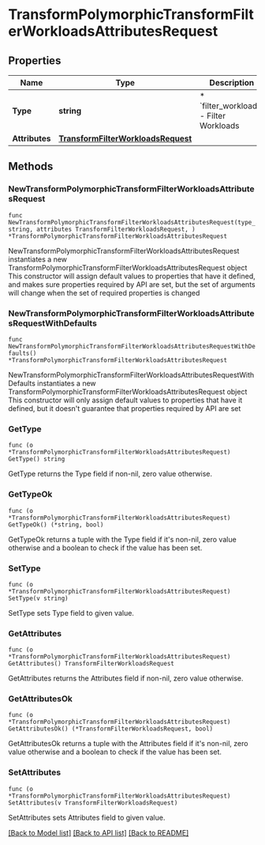 # TransformPolymorphicTransformFilterWorkloadsAttributesRequest

## Properties

Name | Type | Description | Notes
------------ | ------------- | ------------- | -------------
**Type** | **string** | * &#x60;filter_workloads&#x60; - Filter Workloads | 
**Attributes** | [**TransformFilterWorkloadsRequest**](TransformFilterWorkloadsRequest.md) |  | 

## Methods

### NewTransformPolymorphicTransformFilterWorkloadsAttributesRequest

`func NewTransformPolymorphicTransformFilterWorkloadsAttributesRequest(type_ string, attributes TransformFilterWorkloadsRequest, ) *TransformPolymorphicTransformFilterWorkloadsAttributesRequest`

NewTransformPolymorphicTransformFilterWorkloadsAttributesRequest instantiates a new TransformPolymorphicTransformFilterWorkloadsAttributesRequest object
This constructor will assign default values to properties that have it defined,
and makes sure properties required by API are set, but the set of arguments
will change when the set of required properties is changed

### NewTransformPolymorphicTransformFilterWorkloadsAttributesRequestWithDefaults

`func NewTransformPolymorphicTransformFilterWorkloadsAttributesRequestWithDefaults() *TransformPolymorphicTransformFilterWorkloadsAttributesRequest`

NewTransformPolymorphicTransformFilterWorkloadsAttributesRequestWithDefaults instantiates a new TransformPolymorphicTransformFilterWorkloadsAttributesRequest object
This constructor will only assign default values to properties that have it defined,
but it doesn't guarantee that properties required by API are set

### GetType

`func (o *TransformPolymorphicTransformFilterWorkloadsAttributesRequest) GetType() string`

GetType returns the Type field if non-nil, zero value otherwise.

### GetTypeOk

`func (o *TransformPolymorphicTransformFilterWorkloadsAttributesRequest) GetTypeOk() (*string, bool)`

GetTypeOk returns a tuple with the Type field if it's non-nil, zero value otherwise
and a boolean to check if the value has been set.

### SetType

`func (o *TransformPolymorphicTransformFilterWorkloadsAttributesRequest) SetType(v string)`

SetType sets Type field to given value.


### GetAttributes

`func (o *TransformPolymorphicTransformFilterWorkloadsAttributesRequest) GetAttributes() TransformFilterWorkloadsRequest`

GetAttributes returns the Attributes field if non-nil, zero value otherwise.

### GetAttributesOk

`func (o *TransformPolymorphicTransformFilterWorkloadsAttributesRequest) GetAttributesOk() (*TransformFilterWorkloadsRequest, bool)`

GetAttributesOk returns a tuple with the Attributes field if it's non-nil, zero value otherwise
and a boolean to check if the value has been set.

### SetAttributes

`func (o *TransformPolymorphicTransformFilterWorkloadsAttributesRequest) SetAttributes(v TransformFilterWorkloadsRequest)`

SetAttributes sets Attributes field to given value.



[[Back to Model list]](../README.md#documentation-for-models) [[Back to API list]](../README.md#documentation-for-api-endpoints) [[Back to README]](../README.md)



